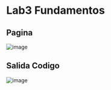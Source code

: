 # Lab3 Fundamentos

## Pagina
![image](https://github.com/user-attachments/assets/80512bc1-6eac-41d3-8e02-0739fe97473c)

## Salida Codigo
![image](https://github.com/user-attachments/assets/9e524d6b-4f61-4e4c-af7c-ec889aa44260)
